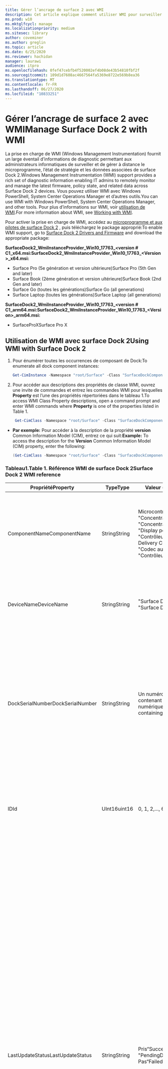```yaml
---
title: Gérer l’ancrage de surface 2 avec WMI
description: Cet article explique comment utiliser WMI pour surveiller et gérer à distance le microprogramme, l’état de la stratégie et les données associées les plus récents sur les appareils du Dock 2 surface.
ms.prod: w10
ms.mktglfcycl: manage
ms.localizationpriority: medium
ms.sitesec: library
author: coveminer
ms.author: greglin
ms.topic: article
ms.date: 6/25/2020
ms.reviewer: hachidan
manager: laurawi
audience: itpro
ms.openlocfilehash: 0fef47cebfb4f520002ef4b08de43b54810fbf2f
ms.sourcegitcommit: 109d1d7608ac4667564fa5369e8722e569b8ea36
ms.translationtype: MT
ms.contentlocale: fr-FR
ms.lasthandoff: 06/27/2020
ms.locfileid: "10833251"
---
```

# <span data-ttu-id="5e7b0-103">Gérer l’ancrage de surface 2 avec WMI</span><span class="sxs-lookup"><span data-stu-id="5e7b0-103">Manage Surface Dock 2 with WMI</span></span>

<span data-ttu-id="5e7b0-104">La prise en charge de WMI (Windows Management Instrumentation) fournit un large éventail d’informations de diagnostic permettant aux administrateurs informatiques de surveiller et de gérer à distance le microprogramme, l’état de stratégie et les données associées de surface Dock 2.</span><span class="sxs-lookup"><span data-stu-id="5e7b0-104">Windows Management Instrumentation (WMI) support provides a rich set of diagnostic information enabling IT admins to remotely monitor and manage the latest firmware, policy state, and related data across Surface Dock 2 devices.</span></span> <span data-ttu-id="5e7b0-105">Vous pouvez utiliser WMI avec Windows PowerShell, System Center Operations Manager et d’autres outils.</span><span class="sxs-lookup"><span data-stu-id="5e7b0-105">You can use WMI with Windows PowerShell, System Center Operations Manager, and other tools.</span></span> <span data-ttu-id="5e7b0-106">Pour plus d’informations sur WMI, voir [utilisation de WMI](https://docs.microsoft.com/powershell/scripting/learn/ps101/07-working-with-wmi?view=powershell-5.1).</span><span class="sxs-lookup"><span data-stu-id="5e7b0-106">For more information about WMI, see [Working with WMI](https://docs.microsoft.com/powershell/scripting/learn/ps101/07-working-with-wmi?view=powershell-5.1).</span></span> 

<span data-ttu-id="5e7b0-107">Pour activer la prise en charge de WMI, accédez au [microprogramme et aux pilotes de surface Dock 2](https://www.microsoft.com/download/details.aspx?id=101317) , puis téléchargez le package approprié:</span><span class="sxs-lookup"><span data-stu-id="5e7b0-107">To enable WMI support, go to [Surface Dock 2 Drivers and Firmware](https://www.microsoft.com/download/details.aspx?id=101317) and download the appropriate package:</span></span>

**<span data-ttu-id="5e7b0-108">SurfaceDock2_WmiInstanceProvider_Win10_17763_&#60;version # C1_x64.msi:</span><span class="sxs-lookup"><span data-stu-id="5e7b0-108">SurfaceDock2_WmiInstanceProvider_Win10_17763_&#60;Version&#62;_x64.msi:</span></span>**<br>

- <span data-ttu-id="5e7b0-109">Surface Pro (5e génération et version ultérieure)</span><span class="sxs-lookup"><span data-stu-id="5e7b0-109">Surface Pro (5th Gen and later)</span></span>
- <span data-ttu-id="5e7b0-110">Surface Book (2ème génération et version ultérieure)</span><span class="sxs-lookup"><span data-stu-id="5e7b0-110">Surface Book (2nd Gen and later)</span></span>
- <span data-ttu-id="5e7b0-111">Surface Go (toutes les générations)</span><span class="sxs-lookup"><span data-stu-id="5e7b0-111">Surface Go (all generations)</span></span>
- <span data-ttu-id="5e7b0-112">Surface Laptop (toutes les générations)</span><span class="sxs-lookup"><span data-stu-id="5e7b0-112">Surface Laptop (all generations)</span></span>

 **<span data-ttu-id="5e7b0-113">SurfaceDock2_WmiInstanceProvider_Win10_17763_&#60;version # C1_arm64.msi:</span><span class="sxs-lookup"><span data-stu-id="5e7b0-113">SurfaceDock2_WmiInstanceProvider_Win10_17763_&#60;Version&#62;_arm64.msi:</span></span>** <br>

- <span data-ttu-id="5e7b0-114">SurfaceProX</span><span class="sxs-lookup"><span data-stu-id="5e7b0-114">Surface Pro X</span></span>

## <span data-ttu-id="5e7b0-115">Utilisation de WMI avec surface Dock 2</span><span class="sxs-lookup"><span data-stu-id="5e7b0-115">Using WMI with Surface Dock 2</span></span>

1. <span data-ttu-id="5e7b0-116">Pour énumérer toutes les occurrences de composant de Dock:</span><span class="sxs-lookup"><span data-stu-id="5e7b0-116">To enumerate all dock component instances:</span></span>

    ```PowerShell
    Get-CimInstance -Namespace "root/Surface" -Class "SurfaceDockComponent" 
    ```
2. <span data-ttu-id="5e7b0-117">Pour accéder aux descriptions des propriétés de classe WMI, ouvrez une invite de commandes et entrez les commandes WMI pour lesquelles **Property** est l’une des propriétés répertoriées dans le tableau 1.</span><span class="sxs-lookup"><span data-stu-id="5e7b0-117">To access WMI Class Property descriptions, open a command prompt and enter WMI commands where **Property** is one of the properties listed in Table 1.</span></span>

    ```PowerShell
     Get-CimClass -Namespace "root/Surface" -Class "SurfaceDockComponent").CimClassProperties["<Property>"]
    ```

- <span data-ttu-id="5e7b0-118">**Par exemple:** Pour accéder à la description de la propriété **version** Common Information Model (CIM), entrez ce qui suit:</span><span class="sxs-lookup"><span data-stu-id="5e7b0-118">**Example:** To access the description for the **Version** Common Information Model (CIM) property, enter the following:</span></span>
    ```PowerShell
    (Get-CimClass -Namespace "root/Surface" -Class "SurfaceDockComponent").CimClassProperties["Version"].Qualifiers["Description"].Value
    ```
 
 ### <span data-ttu-id="5e7b0-119">Tableau1.</span><span class="sxs-lookup"><span data-stu-id="5e7b0-119">Table 1.</span></span> <span data-ttu-id="5e7b0-120">Référence WMI de surface Dock 2</span><span class="sxs-lookup"><span data-stu-id="5e7b0-120">Surface Dock 2 WMI reference</span></span>

| <span data-ttu-id="5e7b0-121">Propriété</span><span class="sxs-lookup"><span data-stu-id="5e7b0-121">Property</span></span>         | <span data-ttu-id="5e7b0-122">Type</span><span class="sxs-lookup"><span data-stu-id="5e7b0-122">Type</span></span>   | <span data-ttu-id="5e7b0-123">Valeur (s) attendue (s)</span><span class="sxs-lookup"><span data-stu-id="5e7b0-123">Expected Value(s)</span></span>                                                                                                                                                                                                            | <span data-ttu-id="5e7b0-124">Description</span><span class="sxs-lookup"><span data-stu-id="5e7b0-124">Description</span></span>                                                                                                                                                                                                                                                                                                                                                                                                                                                                                                                                                                                                                                                                                                                                                                                                                                                                                                                                                                                                                                                                                                                                                                                                                                                                                                                                                                                                                                                                                                                                                                                                                                                                                                                                                                                                 |
| ---------------- | ------ | ---------------------------------------------------------------------------------------------------------------------------------------------------------------------------------------------------------------------------- | ----------------------------------------------------------------------------------------------------------------------------------------------------------------------------------------------------------------------------------------------------------------------------------------------------------------------------------------------------------------------------------------------------------------------------------------------------------------------------------------------------------------------------------------------------------------------------------------------------------------------------------------------------------------------------------------------------------------------------------------------------------------------------------------------------------------------------------------------------------------------------------------------------------------------------------------------------------------------------------------------------------------------------------------------------------------------------------------------------------------------------------------------------------------------------------------------------------------------------------------------------------------------------------------------------------------------------------------------------------------------------------------------------------------------------------------------------------------------------------------------------------------------------------------------------------------------------------------------------------------------------------------------------------------------------------------------------------------------------------------------------------------------------------------------------------- |
| <span data-ttu-id="5e7b0-125">ComponentName</span><span class="sxs-lookup"><span data-stu-id="5e7b0-125">ComponentName</span></span>    | <span data-ttu-id="5e7b0-126">String</span><span class="sxs-lookup"><span data-stu-id="5e7b0-126">String</span></span> | <span data-ttu-id="5e7b0-127">Microcontrôleur</span><span class="sxs-lookup"><span data-stu-id="5e7b0-127">“Microcontroller”</span></span> <br><span data-ttu-id="5e7b0-128">"Concentrateur USB 1"</span><span class="sxs-lookup"><span data-stu-id="5e7b0-128">“USB Hub 1”</span></span> <br><span data-ttu-id="5e7b0-129">"Concentrateur USB 2"</span><span class="sxs-lookup"><span data-stu-id="5e7b0-129">“USB Hub 2”</span></span> <br><span data-ttu-id="5e7b0-130">"Display port hub"</span><span class="sxs-lookup"><span data-stu-id="5e7b0-130">“Display Port Hub”</span></span> <br><span data-ttu-id="5e7b0-131">"Contrôleur de remise énergétique"</span><span class="sxs-lookup"><span data-stu-id="5e7b0-131">“Power Delivery Controller”</span></span> <br><span data-ttu-id="5e7b0-132">"Codec audio"</span><span class="sxs-lookup"><span data-stu-id="5e7b0-132">“Audio Codec”</span></span> <br><span data-ttu-id="5e7b0-133">"Contrôleur Ethernet"</span><span class="sxs-lookup"><span data-stu-id="5e7b0-133">“Ethernet Controller”</span></span>                                                                         | <span data-ttu-id="5e7b0-134">La propriété suivante répertorie le nom spécifique du composant d’appareil qui correspond aux données de la classe CIM (Common Information Model) qui les accompagnent.</span><span class="sxs-lookup"><span data-stu-id="5e7b0-134">The following property lists the specific name of the device component that the accompanying Common Information Model (CIM) class data corresponds to.</span></span>                                                                                                                                                                                                                                                                                                                                                                                                                                                                                                                                                                                                                                                                                                                                                                                                                                                                                                                                                                                                                                                                                                                                                                                                                                                                                                                                                                                                                                                                                                                                                                                                                                                  |
| <span data-ttu-id="5e7b0-135">DeviceName</span><span class="sxs-lookup"><span data-stu-id="5e7b0-135">DeviceName</span></span>       | <span data-ttu-id="5e7b0-136">String</span><span class="sxs-lookup"><span data-stu-id="5e7b0-136">String</span></span> | <span data-ttu-id="5e7b0-137">"Surface Dock 1"</span><span class="sxs-lookup"><span data-stu-id="5e7b0-137">“Surface Dock 1”</span></span> <br><span data-ttu-id="5e7b0-138">"Surface Dock 2"</span><span class="sxs-lookup"><span data-stu-id="5e7b0-138">“Surface Dock 2”</span></span>                                                                                                                                                                                        | <span data-ttu-id="5e7b0-139">La propriété suivante contient le nom de l’appareil de dock auquel appartient le composant d’appareil spécifique.</span><span class="sxs-lookup"><span data-stu-id="5e7b0-139">The following property contains the name of the dock device that the specific device component belongs to.</span></span>                                                                                                                                                                                                                                                                                                                                                                                                                                                                                                                                                                                                                                                                                                                                                                                                                                                                                                                                                                                                                                                                                                                                                                                                                                                                                                                                                                                                                                                                                                                                                                                                                                                                                               |
| <span data-ttu-id="5e7b0-140">DockSerialNumber</span><span class="sxs-lookup"><span data-stu-id="5e7b0-140">DockSerialNumber</span></span> | <span data-ttu-id="5e7b0-141">String</span><span class="sxs-lookup"><span data-stu-id="5e7b0-141">String</span></span> | <span data-ttu-id="5e7b0-142">Un numéro de série de douze (12) chiffres contenant uniquement des valeurs numériques</span><span class="sxs-lookup"><span data-stu-id="5e7b0-142">A twelve (12) digit serial number containing only numerical values</span></span>                                                                                                                                                           | <span data-ttu-id="5e7b0-143">La propriété suivante enregistre le numéro de série de l’appareil de connexion jointe.</span><span class="sxs-lookup"><span data-stu-id="5e7b0-143">The following property records the serial number of the attached dock device.</span></span> <span data-ttu-id="5e7b0-144">Ce numéro de série est exactement le même pour tous les composants tels qu’ils appartiennent au même dispositif de fixation.</span><span class="sxs-lookup"><span data-stu-id="5e7b0-144">This serial number is the exact same for every component as they belong to the same dock device.</span></span> <span data-ttu-id="5e7b0-145">Pour référence, ce numéro de série est disponible physiquement au-dessous du quai de surface.</span><span class="sxs-lookup"><span data-stu-id="5e7b0-145">For reference, this serial number can be found physically on the underside of the Surface Dock itself.</span></span>                                                                                                                                                                                                                                                                                                                                                                                                                                                                                                                                                                                                                                                                                                                                                                                                                                                                                                                                                                                                                                                                                                                                                                                                                                                                                                                                                                                                                                                                                                                    |
| <span data-ttu-id="5e7b0-146">ID</span><span class="sxs-lookup"><span data-stu-id="5e7b0-146">Id</span></span>               | <span data-ttu-id="5e7b0-147">UInt16</span><span class="sxs-lookup"><span data-stu-id="5e7b0-147">uint16</span></span> | <span data-ttu-id="5e7b0-148">0, 1, 2,..., 65535</span><span class="sxs-lookup"><span data-stu-id="5e7b0-148">0, 1, 2, ..., 65535</span></span>                                                                                                                                                                                                          | <span data-ttu-id="5e7b0-149">La propriété suivante est un ID unique qui commence à zéro (0) et compte vers le haut.</span><span class="sxs-lookup"><span data-stu-id="5e7b0-149">The following property is a unique Id that starts from zero (0) and counts up.</span></span> <span data-ttu-id="5e7b0-150">Cette variable est utilisée pour la numérotation des instances WMI énumérées.</span><span class="sxs-lookup"><span data-stu-id="5e7b0-150">This variable is used for numbering the enumerated WMI instances.</span></span>                                                                                                                                                                                                                                                                                                                                                                                                                                                                                                                                                                                                                                                                                                                                                                                                                                                                                                                                                                                                                                                                                                                                                                                                                                                                                                                                                                                                                                                                                                                                                                                                                                                        |
| <span data-ttu-id="5e7b0-151">LastUpdateStatus</span><span class="sxs-lookup"><span data-stu-id="5e7b0-151">LastUpdateStatus</span></span> | <span data-ttu-id="5e7b0-152">String</span><span class="sxs-lookup"><span data-stu-id="5e7b0-152">String</span></span> | <span data-ttu-id="5e7b0-153">Pris</span><span class="sxs-lookup"><span data-stu-id="5e7b0-153">“Success”</span></span> <br><span data-ttu-id="5e7b0-154">"PendingDockReattach"</span><span class="sxs-lookup"><span data-stu-id="5e7b0-154">“PendingDockReattach”</span></span> <br><span data-ttu-id="5e7b0-155">Pas</span><span class="sxs-lookup"><span data-stu-id="5e7b0-155">“Failed”</span></span>                                                                                                                                                                             | <span data-ttu-id="5e7b0-156">La propriété suivante décrit en détail la dernière tentative de mise à jour du microprogramme du microprogramme du composant d’appareil en question.</span><span class="sxs-lookup"><span data-stu-id="5e7b0-156">The following property details the last attempted Component Firmware Update (CFU) status for the device component in question.</span></span> <span data-ttu-id="5e7b0-157">Valeurs possibles: **réussite,** **réassociation en attente** et **échec.**</span><span class="sxs-lookup"><span data-stu-id="5e7b0-157">Possible values are: **Success,** **Pending Dock Reattach,** and **Failed.**</span></span><br><br><br><span data-ttu-id="5e7b0-158">- **Réussite** indique qu’un nouveau microprogramme a été appliqué</span><span class="sxs-lookup"><span data-stu-id="5e7b0-158">- **Success** indicates that previously applied new firmware was applied successfully</span></span><br><span data-ttu-id="5e7b0-159">- Le **retrait du Dock en attente** indique qu’une nouvelle mise à jour est en attente pour le composant de l’appareil, et que l’utilisateur doit détacher et rattacher le connecteur surface de l’ancrage afin d’appliquer la nouvelle mise à jour.</span><span class="sxs-lookup"><span data-stu-id="5e7b0-159">- **Pending Dock Reattach** indicates there is a new update pending for the device component and the user must detach and reattach the Dock’s Surface connector in order to apply the new update.</span></span><br><span data-ttu-id="5e7b0-160">- **Échec** indique qu’une erreur légitime possible s’est produite lors du processus de la mise en attente du processus ou que le périphérique n’a pas démarré dans la version attendue.</span><span class="sxs-lookup"><span data-stu-id="5e7b0-160">- **Failed** indicates that a possible legitimate error occurred during the CFU process or the peripheral did not boot up in the expected version.</span></span> <span data-ttu-id="5e7b0-161">En cas d' **échec** , il ne s’agit pas d’une information indiquant que l’appareil ne fonctionne pas, mais qu’une erreur est survenue lors de la tentative de mise à jour de l’appareil.</span><span class="sxs-lookup"><span data-stu-id="5e7b0-161">In the **Failed** case, this is not an indication that the device is not working, but rather something erroneous occurred when trying to update the device.</span></span> <span data-ttu-id="5e7b0-162">Dans ce cas, le microprogramme continuera de s’exécuter.</span><span class="sxs-lookup"><span data-stu-id="5e7b0-162">In such case, the previous firmware will continue to run.</span></span>                                                                                                                                                                                                                                                                                                                                                                                                                                                                                                                                                                                                                                                                                                                                                                                                                                                                                                                         |
| <span data-ttu-id="5e7b0-163">PolicyState</span><span class="sxs-lookup"><span data-stu-id="5e7b0-163">PolicyState</span></span>      | <span data-ttu-id="5e7b0-164">String</span><span class="sxs-lookup"><span data-stu-id="5e7b0-164">String</span></span> | <span data-ttu-id="5e7b0-165">Activation</span><span class="sxs-lookup"><span data-stu-id="5e7b0-165">“Enabled”</span></span> <br><span data-ttu-id="5e7b0-166">Désactivé</span><span class="sxs-lookup"><span data-stu-id="5e7b0-166">“Disabled”</span></span>                                                                                                                                                                                                     | <span data-ttu-id="5e7b0-167">La propriété suivante indique la stratégie SEMM (surface Management Mode) actuelle du composant périphérique.</span><span class="sxs-lookup"><span data-stu-id="5e7b0-167">The following property indicates the current Surface Enterprise Management Mode (SEMM) policy for the device component.</span></span> <span data-ttu-id="5e7b0-168">Valeurs possibles: **Enabled** et **Disabled.**</span><span class="sxs-lookup"><span data-stu-id="5e7b0-168">Possible values are: **Enabled** and **Disabled.**</span></span><br><br><br><span data-ttu-id="5e7b0-169">- **Activée** indique que le système SEMM a autorisé l’appareil hôte à accéder au composant d’appareil et à l’utiliser.</span><span class="sxs-lookup"><span data-stu-id="5e7b0-169">- **Enabled** indicates that the SEMM system has allowed the host device to access and use the device component</span></span><br><span data-ttu-id="5e7b0-170">- **Désactivé** indique que le système SEMM a interdit l’accès au composant de l’appareil et l’a empêché.</span><span class="sxs-lookup"><span data-stu-id="5e7b0-170">- **Disabled** indicates that the SEMM system has disallowed and thereby prevented the host machine from accessing and using the device component.</span></span>                                                                                                                                                                                                                                                                                                                                                                                                                                                                                                                                                                                                                                                                                                                                                                                                                                                                                                                                                                                                                                                                                                                                                                                                                                                                                                                                                     |
| <span data-ttu-id="5e7b0-171">ProductId</span><span class="sxs-lookup"><span data-stu-id="5e7b0-171">ProductId</span></span>        | <span data-ttu-id="5e7b0-172">Chaîne []</span><span class="sxs-lookup"><span data-stu-id="5e7b0-172">String[]</span></span> | <span data-ttu-id="5e7b0-173">Liste de chaînes Hex, qui peuvent chacune de «0x0000» à «0xFFFF».</span><span class="sxs-lookup"><span data-stu-id="5e7b0-173">A list of hex strings, which can each range from “0x0000” to “0xFFFF”</span></span>                                                                                                                                                        | <span data-ttu-id="5e7b0-174">La propriété suivante classifie l’ID de produit (PID) du composant d’appareil.</span><span class="sxs-lookup"><span data-stu-id="5e7b0-174">The following property classifies the Product Id (PID) of the device component.</span></span> <span data-ttu-id="5e7b0-175">Il est possible que plusieurs IDENTIFICATEURs de service apparaissent.</span><span class="sxs-lookup"><span data-stu-id="5e7b0-175">It is possible for there to be more than one PID listed.</span></span> <span data-ttu-id="5e7b0-176">Dans le cas d’un concentrateur USB, par exemple, les périphériques Super-Speed (SS) et High Speed (SH) sont intégrés à un «hub» singulier.</span><span class="sxs-lookup"><span data-stu-id="5e7b0-176">In the case of a USB Hub, for example, both Super Speed (SS) and High Speed (HS) devices are lumped into a singular “Hub."</span></span> <span data-ttu-id="5e7b0-177">Par conséquent, deux (2) PID seraient répertoriés dans ce tableau.</span><span class="sxs-lookup"><span data-stu-id="5e7b0-177">Therefore, two (2) PIDs would be listed within this array.</span></span>                                                                                                                                                                                                                                                                                                                                                                                                                                                                                                                                                                                                                                                                                                                                                                                                                                                                                                                                                                                                                                                                                                                                                                                                                                                                                                                                                                                                                                                                           |
| <span data-ttu-id="5e7b0-178">Statut</span><span class="sxs-lookup"><span data-stu-id="5e7b0-178">Status</span></span>           | <span data-ttu-id="5e7b0-179">String</span><span class="sxs-lookup"><span data-stu-id="5e7b0-179">String</span></span> | <span data-ttu-id="5e7b0-180">OK</span><span class="sxs-lookup"><span data-stu-id="5e7b0-180">“OK”</span></span> <br><span data-ttu-id="5e7b0-181">Déconnecté</span><span class="sxs-lookup"><span data-stu-id="5e7b0-181">“Disconnected”</span></span> <br><span data-ttu-id="5e7b0-182">Error</span><span class="sxs-lookup"><span data-stu-id="5e7b0-182">“Error”</span></span> <br><span data-ttu-id="5e7b0-183">Manquantes</span><span class="sxs-lookup"><span data-stu-id="5e7b0-183">“Missing”</span></span> <br><span data-ttu-id="5e7b0-184">"DeviceHandleInUse"</span><span class="sxs-lookup"><span data-stu-id="5e7b0-184">“DeviceHandleInUse”</span></span> <br><span data-ttu-id="5e7b0-185">Désactivé</span><span class="sxs-lookup"><span data-stu-id="5e7b0-185">“Disabled”</span></span> <br><span data-ttu-id="5e7b0-186">"NotSupportedByWmi"</span><span class="sxs-lookup"><span data-stu-id="5e7b0-186">“NotSupportedByWmi”</span></span>                                                                                                             | <span data-ttu-id="5e7b0-187">La propriété suivante décrit l’état de la connexion du Dock à l’ordinateur hôte.</span><span class="sxs-lookup"><span data-stu-id="5e7b0-187">The following property describes the state of the Dock’s connection to the host machine.</span></span> <span data-ttu-id="5e7b0-188">Les valeurs possibles sont: **OK,** **déconnecté,** **erreur,** **manquant,** **DeviceHandleInUse,**  **désactivé** et **NotSupportedByWmi.**</span><span class="sxs-lookup"><span data-stu-id="5e7b0-188">Possible values are: **OK,** **Disconnected,** **Error,** **Missing,** **DeviceHandleInUse,**  **Disabled,** and **NotSupportedByWmi.**</span></span> <br><span data-ttu-id="5e7b0-189">- La fonction **OK** indique que l’appareil est correctement connecté à l’ordinateur hôte et qu’il n’y a pas de problème, ce qui empêche ses fonctionnalités.</span><span class="sxs-lookup"><span data-stu-id="5e7b0-189">- **OK** indicates that the device is successfully connected to the host machine and no problems exist, which would inhibit its functionality</span></span> <br><span data-ttu-id="5e7b0-190">- Une **connexion indique que** le connecteur surface, qui assure la connexion de tous les composants de l’appareil, n’est pas actuellement associé à l’ordinateur hôte.</span><span class="sxs-lookup"><span data-stu-id="5e7b0-190">- **Disconnected** indicates that the Surface connector, which provides the connection for all the device components, is currently not attached to the host machine.</span></span> <br><span data-ttu-id="5e7b0-191">- **Erreur** : un problème potentiel lié à l’instance d’appareil et à l’interface de l’appareil a été plus susceptible d’être étiqueté par un point d’exclamation jaune dans le gestionnaire de périphériques: consultez la propriété **statusCode** pour obtenir des informations plus détaillées sur le type d’erreur qui se produit.</span><span class="sxs-lookup"><span data-stu-id="5e7b0-191">- **Error** indicates a potential issue with the device instance and the device interface has more than likely been labeled with a yellow exclamation point in the Device Manager – check the **StatusCode** property for more detailed information on the type of error that occurred.</span></span> <br><span data-ttu-id="5e7b0-192">- **Manquant** indique que l’appareil a été censé avoir été énuméré sur l’ordinateur hôte, mais pas pour une raison quelconque.</span><span class="sxs-lookup"><span data-stu-id="5e7b0-192">- **Missing** indicates that the device was expected to have enumerated on the host machine, but for some reason did not.</span></span> <span data-ttu-id="5e7b0-193">La propriété **statusCode** contiendra la valeur 24 pour signaler cette situation incorrecte.</span><span class="sxs-lookup"><span data-stu-id="5e7b0-193">The **StatusCode** property will hold the value of 24 to indicate this erroneous situation.</span></span><br><span data-ttu-id="5e7b0-194">- **DeviceHandleInUse** indique qu’un autre processus communique actuellement avec l’appareil, ce qui empêche le fournisseur d’instances WMI (Windows Management Instrumentation) de ses demandes de communication.</span><span class="sxs-lookup"><span data-stu-id="5e7b0-194">- **DeviceHandleInUse** indicates that another process is currently communicating with the device, which prohibits this Windows Management Instrumentation (WMI) Instance Provider from its communication requests.</span></span> <span data-ttu-id="5e7b0-195">Essayez de réexécuter votre commande WMI.</span><span class="sxs-lookup"><span data-stu-id="5e7b0-195">Try executing your WMI command again!</span></span> <br> <span data-ttu-id="5e7b0-196">- **Désactivé** indique que la stratégie de gestion des entreprises de surface actuelle (SEMM) n’est pas autorisée et qu’elle a empêché l’ordinateur hôte d’accéder au composant de l’appareil et l’utiliser.</span><span class="sxs-lookup"><span data-stu-id="5e7b0-196">- **Disabled** indicates that the current Surface Enterprise Management Mode (SEMM) policy has disallowed and thereby prevented the host machine from accessing and using the device component.</span></span> <span data-ttu-id="5e7b0-197">Pour plus d’informations, voir le champ de propriété **PolicyState** .</span><span class="sxs-lookup"><span data-stu-id="5e7b0-197">See the **PolicyState** property field for more information.</span></span><br><span data-ttu-id="5e7b0-198">- **NotSupportedByWmi** indique que le Dock connecté n’est pas actuellement pris en charge par ce fournisseur WMI.</span><span class="sxs-lookup"><span data-stu-id="5e7b0-198">- **NotSupportedByWmi** indicates the connected dock is currently not supported by this WMI Provider.</span></span> <span data-ttu-id="5e7b0-199">Ce statut s’affichera pour le Dock de surface 1, qui n’est actuellement pas pris en charge par ce fournisseur d’instances WMI.</span><span class="sxs-lookup"><span data-stu-id="5e7b0-199">This status will appear for the Surface Dock 1, which is currently not supported by this WMI Instance Provider.</span></span>|
| <span data-ttu-id="5e7b0-200">StatusCode</span><span class="sxs-lookup"><span data-stu-id="5e7b0-200">StatusCode</span></span>       | <span data-ttu-id="5e7b0-201">UInt32</span><span class="sxs-lookup"><span data-stu-id="5e7b0-201">uint32</span></span> | <span data-ttu-id="5e7b0-202">[Code d’erreur du gestionnaire de périphériques](https://docs.microsoft.com/windows-hardware/drivers/install/device-manager-error-messages) obtenu à partir de la classe WMI du CIM_LogicalDevice (dans *cimwin32. mof*)</span><span class="sxs-lookup"><span data-stu-id="5e7b0-202">[Device Manager Error Code](https://docs.microsoft.com/windows-hardware/drivers/install/device-manager-error-messages) obtained from the CIM_LogicalDevice WMI Class (within *cimwin32.mof*)</span></span> | <span data-ttu-id="5e7b0-203">La propriété suivante fournit le code d’erreur gestionnaire de périphériques pour le composant Dock donné.</span><span class="sxs-lookup"><span data-stu-id="5e7b0-203">The following property provides the Device Manager error code for the given dock component.</span></span> <span data-ttu-id="5e7b0-204">La valeur zéro (0) indique que le composant Dock fonctionne correctement; valeur supérieure à zéro (0) indique un problème ou une erreur possible avec le composant Dock.</span><span class="sxs-lookup"><span data-stu-id="5e7b0-204">A value of zero (0) indicates that the dock component is working correctly; a value greater than zero (0) indicates an issue or a possible error with the dock component.</span></span> <span data-ttu-id="5e7b0-205">Dans la mesure où le composant Dock peut énumérer avec plusieurs interfaces d’appareil, il est possible qu’il y ait des codes d’erreur supplémentaires sur le gestionnaire de périphériques.</span><span class="sxs-lookup"><span data-stu-id="5e7b0-205">Because the dock component may enumerate with several device interfaces, it is possible there may be additional Device Manager error codes.</span></span> <span data-ttu-id="5e7b0-206">Le champ de propriété ne répertorie que les codes d’erreur uniques, même si plusieurs sont disponibles.</span><span class="sxs-lookup"><span data-stu-id="5e7b0-206">This property field only lists a single error code even if multiple are available.</span></span> <span data-ttu-id="5e7b0-207">Le gestionnaire de périphériques étiquete l’appareil avec un point d’exclamation jaune uniquement lorsque certains codes d’erreur s’affichent.</span><span class="sxs-lookup"><span data-stu-id="5e7b0-207">The Device Manager will label the device with a yellow exclamation point only when certain error codes have occurred.</span></span>                                                                                                                                                                                                                                                                                                                                                                                                                                                                                                                                                                                                                                                                                                                                                                                                                                                                                                                                                                                                                                                                                                                                                                                |
| <span data-ttu-id="5e7b0-208">ID</span><span class="sxs-lookup"><span data-stu-id="5e7b0-208">VendorId</span></span>         | <span data-ttu-id="5e7b0-209">String</span><span class="sxs-lookup"><span data-stu-id="5e7b0-209">String</span></span> | <span data-ttu-id="5e7b0-210">Une chaîne hex qui peut varier de «0x0000» à «0xFFFF».</span><span class="sxs-lookup"><span data-stu-id="5e7b0-210">A hex string that can range from “0x0000” to “0xFFFF”</span></span>                                                                                                                                                                        | <span data-ttu-id="5e7b0-211">La propriété suivante note l’ID de fournisseur spécifique (VID) du composant périphérique.</span><span class="sxs-lookup"><span data-stu-id="5e7b0-211">The following property notes the specific Vendor Id (VID) of the device component.</span></span>                                                                                                                                                                                                                                                                                                                                                                                                                                                                                                                                                                                                                                                                                                                                                                                                                                                                                                                                                                                                                                                                                                                                                                                                                                                                                                                                                                                                                                                                                                                                                                                                                                                                                                                       |
| <span data-ttu-id="5e7b0-212">Version</span><span class="sxs-lookup"><span data-stu-id="5e7b0-212">Version</span></span>          | <span data-ttu-id="5e7b0-213">String</span><span class="sxs-lookup"><span data-stu-id="5e7b0-213">String</span></span> | <span data-ttu-id="5e7b0-214">Une chaîne de version, qui se présente sous la forme suivante: «x. y. z», où x, y et z sont des valeurs numériques.</span><span class="sxs-lookup"><span data-stu-id="5e7b0-214">A version string, which has the form as follows: “x.y.z”, where x, y, and z are numerical values.</span></span>                                                                                                                            | <span data-ttu-id="5e7b0-215">La propriété suivante spécifie la version actuelle du microprogramme qui s’exécute actuellement sur le composant appareil.</span><span class="sxs-lookup"><span data-stu-id="5e7b0-215">The following property specifies the current version of the firmware, which is currently running on the device component.</span></span>                                                                                                                                                                                                                                                                                                                                                                                                                                                                                                                                                                                                                                                                                                                                                                                                                                                                                                                                                                                                                                                                                                                                                                                                                                                                                                                                                                                                                                                                                                                                                                                                                                                                                |


## <span data-ttu-id="5e7b0-216">En savoir plus</span><span class="sxs-lookup"><span data-stu-id="5e7b0-216">Learn more</span></span>

- [<span data-ttu-id="5e7b0-217">Ports Secure surface Dock 2 avec SEMM</span><span class="sxs-lookup"><span data-stu-id="5e7b0-217">Secure Surface Dock 2 ports with SEMM</span></span>](secure-surface-dock-ports-semm.md)
- [<span data-ttu-id="5e7b0-218">Nouveautés de surface Dock 2</span><span class="sxs-lookup"><span data-stu-id="5e7b0-218">What's new in Surface Dock 2</span></span>](surface-dock-whats-new.md)
- [<span data-ttu-id="5e7b0-219">Codes d’erreur du gestionnaire de périphériques</span><span class="sxs-lookup"><span data-stu-id="5e7b0-219">Device Manager error codes</span></span>](https://docs.microsoft.com/windows-hardware/drivers/install/device-manager-error-messages)
- [<span data-ttu-id="5e7b0-220">Utilisation de WMI</span><span class="sxs-lookup"><span data-stu-id="5e7b0-220">Working with WMI</span></span>](https://docs.microsoft.com/powershell/scripting/learn/ps101/07-working-with-wmi?view=powershell-5.1)
